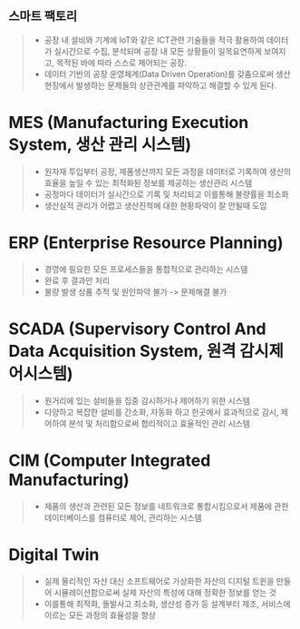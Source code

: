 ## 스마트 팩토리
> - 공장 내 설비와 기계에 IoT와 같은 ICT관련 기술들을 적극 활용하여 데이터가 실시간으로 수집, 분석되며 공장 내 모든 상황들이 일목요연하게 보여지고, 목적된 바에 따라 스스로 제어되는 공장.  
> - 데이터 기반의 공장 운영체계(Data Driven Operation)를 갖춤으로써 생산현장에서 발생하는 문제들의 상관관계를 파악하고 해결할 수 있게 된다.

# MES (Manufacturing Execution System, 생산 관리 시스템)
> - 원자재 투입부터 공정, 제품생산까지 모든 과정을 데이터로 기록하여 생산의 효율을 높일 수 있는 최적화된 정보를 제공하는 생산관리 시스템  
> - 공정마다 데이터가 실시간으로 기록 및 처리되고 이를통해 불량률을 최소화  
> - 생산실적 관리가 어렵고 생산진척에 대한 현황파악이 잘 안될때 도입

# ERP (Enterprise Resource Planning)
> - 경영에 필요한 모든 프로세스들을 통합적으로 관리하는 시스템  
> - 완료 후 결과만 처리  
> - 불량 발생 상품 추적 및 원인파악 불가 -> 문제해결 불가

# SCADA (Supervisory Control And Data Acquisition System, 원격 감시제어시스템)  
> - 원거리에 있는 설비들을 집중 감시하거나 제어하기 위한 시스템
> - 다양하고 복잡한 설비를 간소화, 자동화 하고 한곳에서 효과적으로 감시, 제어하여 분석 및 처리함으로써 합리적이고 효율적인 관리 시스템

# CIM (Computer Integrated Manufacturing)
> - 제품의 생산과 관련된 모든 정보를 네트워크로 통합시킴으로서 제품에 관한 데이터베이스를 컴퓨터로 제어, 관리하는 시스템

# Digital Twin
> - 실제 물리적인 자산 대신 소프트웨어로 가상화한 자산의 디지털 트윈을 만들어 시뮬레이션함으로써 실제 자산의 특성에 대해 정확한 정보를 얻는 것
> - 이를통해 최적화, 돌발사고 최소화, 생산성 증가 등 설계부터 제조, 서비스에 이르는 모든 과정의 효율성을 향상